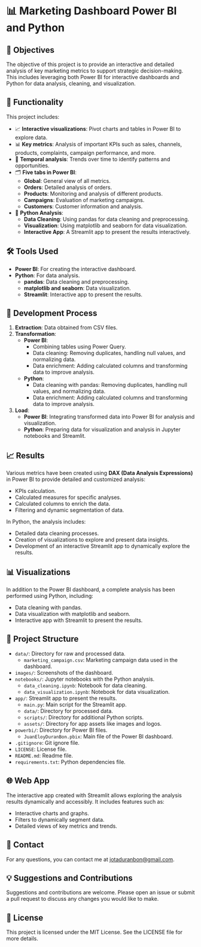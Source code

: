 # 📊 Marketing Dashboard Power BI and Python

## 📌 Objectives

The objective of this project is to provide an interactive and detailed analysis of key marketing metrics to support strategic decision-making. This includes leveraging both Power BI for interactive dashboards and Python for data analysis, cleaning, and visualization.

## 🚀 Functionality

This project includes:
- 📈 **Interactive visualizations**: Pivot charts and tables in Power BI to explore data.
- 📊 **Key metrics**: Analysis of important KPIs such as sales, channels, products, complaints, campaign performance, and more.
- 📅 **Temporal analysis**: Trends over time to identify patterns and opportunities.
- 🗂️ **Five tabs in Power BI**:
  - **Global**: General view of all metrics.
  - **Orders**: Detailed analysis of orders.
  - **Products**: Monitoring and analysis of different products.
  - **Campaigns**: Evaluation of marketing campaigns.
  - **Customers**: Customer information and analysis.
- 🐍 **Python Analysis**:
  - **Data Cleaning**: Using pandas for data cleaning and preprocessing.
  - **Visualization**: Using matplotlib and seaborn for data visualization.
  - **Interactive App**: A Streamlit app to present the results interactively.

## 🛠️ Tools Used

- **Power BI**: For creating the interactive dashboard.
- **Python**: For data analysis.
  - **pandas**: Data cleaning and preprocessing.
  - **matplotlib and seaborn**: Data visualization.
  - **Streamlit**: Interactive app to present the results.

## 🔄 Development Process

1. **Extraction**: Data obtained from CSV files.
2. **Transformation**:
   - **Power BI**:
     - Combining tables using Power Query.
     - Data cleaning: Removing duplicates, handling null values, and normalizing data.
     - Data enrichment: Adding calculated columns and transforming data to improve analysis.
   - **Python**:
     - Data cleaning with pandas: Removing duplicates, handling null values, and normalizing data.
     - Data enrichment: Adding calculated columns and transforming data to improve analysis.
3. **Load**:
   - **Power BI**: Integrating transformed data into Power BI for analysis and visualization.
   - **Python**: Preparing data for visualization and analysis in Jupyter notebooks and Streamlit.

## 📈 Results

Various metrics have been created using **DAX (Data Analysis Expressions)** in Power BI to provide detailed and customized analysis:
- KPIs calculation.
- Calculated measures for specific analyses.
- Calculated columns to enrich the data.
- Filtering and dynamic segmentation of data.

In Python, the analysis includes:
- Detailed data cleaning processes.
- Creation of visualizations to explore and present data insights.
- Development of an interactive Streamlit app to dynamically explore the results.

## 📊 Visualizations

In addition to the Power BI dashboard, a complete analysis has been performed using Python, including:
- Data cleaning with pandas.
- Data visualization with matplotlib and seaborn.
- Interactive app with Streamlit to present the results.

## 📂 Project Structure

- `data/`: Directory for raw and processed data.
  - `marketing_campaign.csv`: Marketing campaign data used in the dashboard.
- `images/`: Screenshots of the dashboard.
- `notebooks/`: Jupyter notebooks with the Python analysis.
  - `data_cleaning.ipynb`: Notebook for data cleaning.
  - `data_visualization.ipynb`: Notebook for data visualization.
- `app/`: Streamlit app to present the results.
  - `main.py`: Main script for the Streamlit app.
  - `data/`: Directory for processed data.
  - `scripts/`: Directory for additional Python scripts.
  - `assets/`: Directory for app assets like images and logos.
- `powerbi/`: Directory for Power BI files.
  - `JuanEloyDuranBon.pbix`: Main file of the Power BI dashboard.
- `.gitignore`: Git ignore file.
- `LICENSE`: License file.
- `README.md`: Readme file.
- `requirements.txt`: Python dependencies file.

## 🌐 Web App

The interactive app created with Streamlit allows exploring the analysis results dynamically and accessibly. It includes features such as:
- Interactive charts and graphs.
- Filters to dynamically segment data.
- Detailed views of key metrics and trends.

## 📧 Contact

For any questions, you can contact me at jotaduranbon@gmail.com.

## 💡 Suggestions and Contributions

Suggestions and contributions are welcome. Please open an issue or submit a pull request to discuss any changes you would like to make.

## 📜 License

This project is licensed under the MIT License. See the LICENSE file for more details.
